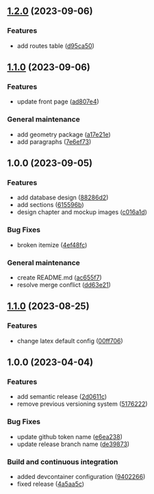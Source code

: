 ## [1.2.0](https://github.com/PaoloPenazzi/web-report/compare/1.1.0...1.2.0) (2023-09-06)


### Features

* add routes table ([d95ca50](https://github.com/PaoloPenazzi/web-report/commit/d95ca50eb0a1f03f73f9faa0529e8a897e249ada))

## [1.1.0](https://github.com/PaoloPenazzi/web-report/compare/1.0.0...1.1.0) (2023-09-06)


### Features

* update front page ([ad807e4](https://github.com/PaoloPenazzi/web-report/commit/ad807e43c1876d71f2afc9966d3c45f04e83ef55))


### General maintenance

* add geometry package ([a17e21e](https://github.com/PaoloPenazzi/web-report/commit/a17e21ef2a246c297eb4eecdffd727696a16ab82))
* add paragraphs ([7e6ef73](https://github.com/PaoloPenazzi/web-report/commit/7e6ef7399ee7aa9ced03ce9a663a2e4f0cfee8d5))

## 1.0.0 (2023-09-05)


### Features

* add database design ([88286d2](https://github.com/PaoloPenazzi/web-report/commit/88286d235701b4ef36485d171e3c38eea25cf0f4))
* add sections ([615596b](https://github.com/PaoloPenazzi/web-report/commit/615596be948787292778da646a984dac81cb2dea))
* design chapter and mockup images ([c016a1d](https://github.com/PaoloPenazzi/web-report/commit/c016a1d7b67a241e9cb95560122c5eb266fbf9a6))


### Bug Fixes

* broken itemize ([4ef48fc](https://github.com/PaoloPenazzi/web-report/commit/4ef48fc3a7941c70d3c814524d081b49380bd913))


### General maintenance

* create README.md ([ac655f7](https://github.com/PaoloPenazzi/web-report/commit/ac655f74a92abfd18514bf84d65b4b6c9b69d126))
* resolve merge conflict ([dd63e21](https://github.com/PaoloPenazzi/web-report/commit/dd63e21affdc27d64d7c85e2dbc0c9226e389b0b))

## [1.1.0](https://github.com/PaoloPenazzi/latex-template/compare/1.0.0...1.1.0) (2023-08-25)


### Features

* change latex default config ([00ff706](https://github.com/PaoloPenazzi/latex-template/commit/00ff706444c3908726a9191fc6289da1c872b9ac))

## 1.0.0 (2023-04-04)


### Features

* add semantic release ([2d0611c](https://github.com/PaoloPenazzi/latex-template/commit/2d0611ce43f2dde4fc4dea5bad57b5a597b6f9de))
* remove previous versioning system ([5176222](https://github.com/PaoloPenazzi/latex-template/commit/5176222e75c107db276e054cd680f8808891649f))


### Bug Fixes

* update github token name ([e6ea238](https://github.com/PaoloPenazzi/latex-template/commit/e6ea2380def76c13ce9d3446bab8537b0a808297))
* update release branch name ([de39873](https://github.com/PaoloPenazzi/latex-template/commit/de3987367ad05b50a44ab2a1b94f8075fea18926))


### Build and continuous integration

* added devcontainer configuration ([9402266](https://github.com/PaoloPenazzi/latex-template/commit/9402266a035585ff436b8f3251207c340e8bfa5e))
* fixed release ([4a5aa5c](https://github.com/PaoloPenazzi/latex-template/commit/4a5aa5c9a763ed9b260684a9e43582fa8c29d93d))
